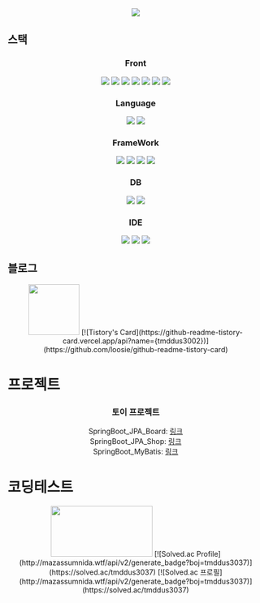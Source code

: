 <div align="center">
<img src="https://capsule-render.vercel.app/api?type=waving&color=auto&height=200&section=header&text=SeungYeon%20Github!&fontSize=90" />
</div>
<div> <!-- stack box 시작 -->
<h2>스택</h2>
  <div align="center"> <!-- stack 시작 -->
    <div> <!-- front 시작 -->
    <h3>Front</h3>
      <img src="https://img.shields.io/badge/HTML5-E34F26?style=for-the-badge&logo=HTML5&logoColor=white">
      <img src="https://img.shields.io/badge/CSS3-1572B6?style=for-the-badge&logo=css3&logoColor=white">
      <img src="https://img.shields.io/badge/JavaScript-F7DF1E?style=for-the-badge&logo=javascript&logoColor=white">
      <img src="https://img.shields.io/badge/Jquery-0769AD?style=for-the-badge&logo=jquery&logoColor=white">
      <img src="https://img.shields.io/badge/Ajax-007396?style=for-the-badge&logo=Java&logoColor=white">
      <img src="https://img.shields.io/badge/Thymeleaf-005F0F?style=for-the-badge&logo=thymeleaf&logoColor=white">
      <img src="https://img.shields.io/badge/Bootstrap-7952B3?style=for-the-badge&logo=bootstrap&logoColor=white">
  </div> <!-- front 끝 -->
  
  <div align="center"> <!-- language 시작 -->
    <h3>Language</h3>
      <img src="https://img.shields.io/badge/JAVA-007396?style=for-the-badge&logo=Java&logoColor=white">
      <img src="https://img.shields.io/badge/Python-3776AB?style=for-the-badge&logo=Python&logoColor=white">
  </div> <!-- language 끝 -->
  
  <div align="center"> <!-- framework 시작 -->
    <h3>FrameWork</h3> 
      <img src="https://img.shields.io/badge/Django-092E20?style=for-the-badge&logo=django&logoColor=white">
      <img src="https://img.shields.io/badge/Spring-6DB33F?style=for-the-badge&logo=Spring&logoColor=white">
      <img src="https://img.shields.io/badge/Spring Boot-6DB33F?style=for-the-badge&logo=springboot&logoColor=white">
      <img src="https://img.shields.io/badge/Hibernate-59666C?style=for-the-badge&logo=hibernate&logoColor=white">
  </div> <!-- framework 끝 -->
  
  <div> <!-- db 시작 -->
    <h3>DB</h3>
      <img src="https://img.shields.io/badge/MySQL-4479A1?style=for-the-badge&logo=MySQL&logoColor=white">
      <img src="https://img.shields.io/badge/ORACLE-F80000?style=for-the-badge&logo=ORACLE&logoColor=white">
  </div> <!-- db 끝 -->
  
  <div>
    <h3>IDE</h3>
      <img src="https://img.shields.io/badge/Intellij Idea-000000?style=for-the-badge&logo=intellijidea&logoColor=white">
      <img src="https://img.shields.io/badge/Eclipse-2C2255?style=for-the-badge&logo=Eclipse%20IDE&logoColor=white">
      <img src="https://img.shields.io/badge/VSCode-007ACC?style=for-the-badge&logo=VisualStudioCode&logoColor=white">
  </div>
  </div> <!-- stack 끝 -->
</div> <!-- stack box 끝 -->

<div>
  <h2>블로그</h2>
  <div align="center">
    <a href="https://tmddus3002.tistory.com/"><img src="https://noticon-static.tammolo.com/dgggcrkxq/image/upload/v1605926847/noticon/ku5wj788ubjwba7pecrw.png" weight="150" height="100"></a>
    [![Tistory's Card](https://github-readme-tistory-card.vercel.app/api?name={tmddus3002})](https://github.com/loosie/github-readme-tistory-card)
  </div>
</div>

<div> <!-- project box 시작 -->
<h1>프로젝트</h1>
<div align="center">
  <h3>토이 프로젝트</h3>
    SpringBoot_JPA_Board: <a href="https://github.com/Kimseungyeon98/SpringBoot_JPA_Board">링크</a><br>
    SpringBoot_JPA_Shop: <a href="https://github.com/Kimseungyeon98/SpringBoot_JPA_Shop">링크</a><br>
    SpringBoot_MyBatis: <a href="https://github.com/Kimseungyeon98/Spring_Mybatis">링크</a><br>
</div>
</div> <!-- project box 끝 -->

<div>
  <h1>코딩테스트</h1>
  <div align="center">
    <img src="https://d2gd6pc034wcta.cloudfront.net/tier/12.svg" width="200" height="100">
    [![Solved.ac Profile](http://mazassumnida.wtf/api/v2/generate_badge?boj=tmddus3037)](https://solved.ac/tmddus3037)
    [![Solved.ac 프로필](http://mazassumnida.wtf/api/v2/generate_badge?boj=tmddus3037)](https://solved.ac/tmddus3037)
  </div>
</div>
